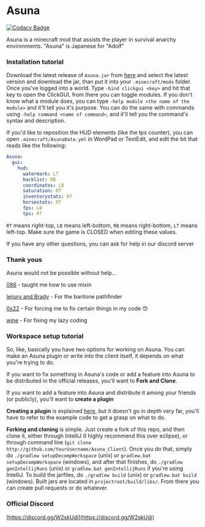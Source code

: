 # Asuna

[![Codacy Badge](https://api.codacy.com/project/badge/Grade/a2cc5fb986d44f5fa71edfee1edea817)](https://app.codacy.com/app/EmotionalLove/Asuna_Client?utm_source=github.com&utm_medium=referral&utm_content=EmotionalLove/Asuna_Client&utm_campaign=Badge_Grade_Settings)

Asuna is a minecraft mod that assists the player in survival anarchy environments. "Asuna" is Japanese for "Adolf"

### Installation tutorial

Download the latest release of `Asuna.jar` from [here](https://github.com/EmotionalLove/Asuna_Client/releases/) and select the latest version and download the jar, than put it into your `.minecraft/mods` folder. Once you've logged into a world. Type `-bind clickgui <key>` and hit that key to open the ClickGUI, from there you can toggle modules. If you don't know what a module does, you can type `-help module <the name of the module>` and it'll tell you it's purpose. You can do the same with commands using `-help command <name of command>`, and it'll tell you the command's syntax and description.

If you'd like to reposition the HUD elements (like the tps counter), you can open `.minecraft/AsunaData.yml` in WordPad or TextEdit, and edit the bit that reads like the following:

```yaml
Asuna:
  gui:
    hud:
      watermark: LT
      hacklist: RB
      coordinates: LB
      saturation: RT
      inventorystats: RT
      horsestats: RT
      fps: LB
      tps: RT
```

`RT` means right-top, `LB` means left-bottom, `RB` means right-bottom, `LT` means left-top. Make sure the game is CLOSED when editing these values.

If you have any other questions, you can ask for help in our discord server

### Thank yous

Asuna would not be possible without help...

[086](https://github.com/zeroeightysix/) - taught me how to use mixin

[leijurv and Brady](https://github.com/cabaletta/baritone) - For the baritone pathfinder

[0x22](https://github.com/0-x-2-2) - For forcing me to fix certain things in my code :kissing_smiling_eyes:

[wine](https://github.com/wine) - For fixing my lazy coding

### Workspace setup tutorial

So, like, basically you have two options for working on Asuna. You can make an Asuna plugin or write into the client itself, it depends on what you're trying to do.

If you want to fix something in Asuna's code or add a feature into Asuna to be distributed in the official releases, you'll want to **Fork and Clone**.

If you want to add a feature into Asuna and distribute it among your friends (or publicly), you'll want to **create a plugin**

**Creating a plugin** is explained [here](http://sashadev.me/EmotionalLove/AsunaExamplePlugin), but it doesn't go in depth very far, you'll have to refer to the example code to get a grasp on what to do.

**Forking and cloning** is simple. Just create a fork of this repo, and then clone it, either through IntelliJ (I highly recommend this over eclipse), or through command line (`git clone http://github.com/YourUsername/Asuna_Client`). Once you do that, simply do `./gradlew setupDecompWorkspace` (unix) or `gradlew.bat setupDecompWorkspace` (windows), and after that finishes, do `./gradlew genIntellijRuns` (unix) or `gradlew.bat genIntellijRuns` if you're using IntelliJ. To build the jarfiles, do `./gradlew build` (unix) or `gradlew.bat build` (windows). Built jars are located in `projectroot/build/libs/`. From there you can create pull requests or do whatever.

### Official Discord
[https://discord.gg/W2skUdj](https://discord.gg/W2skUdj)
